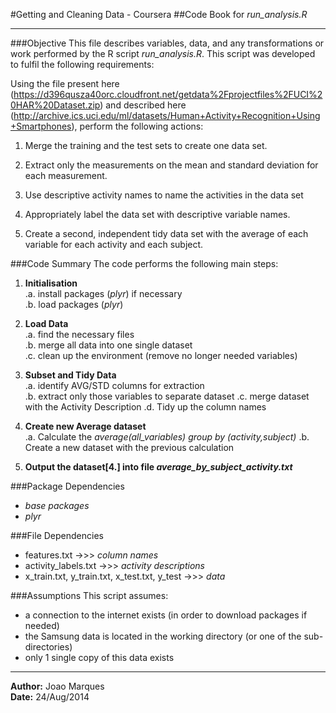 #Getting and Cleaning Data - Coursera
##Code Book for *run_analysis.R*
**************************************************
###Objective
This file describes variables, data, and any transformations or work performed by the R script *run_analysis.R*. This script was developed to fulfil the following requirements:

Using the file present here (https://d396qusza40orc.cloudfront.net/getdata%2Fprojectfiles%2FUCI%20HAR%20Dataset.zip) and described here (http://archive.ics.uci.edu/ml/datasets/Human+Activity+Recognition+Using+Smartphones), perform the following actions:

  1. Merge the training and the test sets to create one data set.

  2. Extract only the measurements on the mean and standard deviation for each measurement. 

  3. Use descriptive activity names to name the activities in the data set

  4. Appropriately label the data set with descriptive variable names. 

  5. Create a second, independent tidy data set with the average of each variable for each activity and each subject. 

###Code Summary
The code performs the following main steps:

1. __Initialisation__  
  .a. install packages (*plyr*) if necessary  
  .b. load packages (*plyr*)  
  
2. __Load Data__  
  .a. find the necessary files  
  .b. merge all data into one single dataset  
  .c. clean up the environment (remove no longer needed variables)

3. __Subset and Tidy Data__  
  .a. identify AVG/STD columns for extraction  
  .b. extract only those variables to separate dataset
  .c. merge dataset with the Activity Description
  .d. Tidy up the column names

4. __Create new Average dataset__  
  .a. Calculate the *average(all_variables) group by (activity,subject)*
  .b. Create a new dataset with the previous calculation
  
5. __Output the dataset[4.] into file *average_by_subject_activity.txt*__  

  
###Package Dependencies
- *base packages*
- *plyr*


###File Dependencies
+ features.txt   ->>> *column names*  
+ activity_labels.txt   ->>> *activity descriptions*  
+ x_train.txt, y_train.txt, x_test.txt, y_test ->>> *data*  


###Assumptions
This script assumes:

+ a connection to the internet exists (in order to download packages if needed)  
+ the Samsung data is located in the working directory (or one of the sub-directories)  
+ only 1 single copy of this data exists  


**************************************************
**Author:** Joao Marques  
**Date:** 24/Aug/2014  
